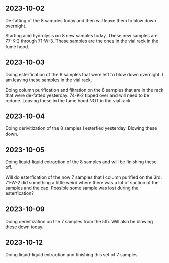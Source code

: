 ## 2023-10-02
De-fatting of the 8 samples today and then will leave them to blow down overnight. 

Starting acid hydrolysis on 8 new samples today.
These new samples are 77-K-2 through 71-W-3.
These samples are the ones in the vial rack in the fume hood. 

## 2023-10-03
Doing esterfication of the 8 samples that were left to blow down overnight.
I am leaving these samples in the vial rack. 

Doing column purification and filtration on the 8 samples that are in the rack that were de-fatted yesterday. 
74-K-2 tipped over and will need to be redone.
Leaving these in the fume hood NOT in the vial rack. 

## 2023-10-04
Doing derivitization of the 8 samples I esterfied yesterday. Blowing these down. 

## 2023-10-05
Doing liquid-liquid extraction of the 8 samples and will be finishing these off. 

Will do esterfication of the now 7 samples that I column purified on the 3rd. 
71-W-2 did something a little weird where there was a lot of suction of the samples and the cap.
Possible some sample was lost during the esterfication?

## 2023-10-09
Doing derivitization on the 7 samples from the 5th.
Will also be blowing these down today. 

## 2023-10-12
Doing liquid-liquid extraction and finishing this set of 7 samples. 
